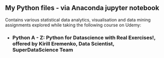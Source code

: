 ## My Python files - via Anaconda jupyter notebook

 Contains various statistical data analytics, visualisation and data mining assignments explored while taking the following course on Udemy:

* ### Python A - Z: Python for Datascience with Real Exercises!, offered by Kirill Eremenko, Data Scientist, SuperDataScience Team